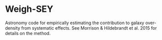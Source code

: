 # Weigh-SEY
Astronomy code for empirically estimating the contribution to galaxy
over-density from systematic effects. See Morrison &amp; Hildebrandt et al. 2015
for details on the method.